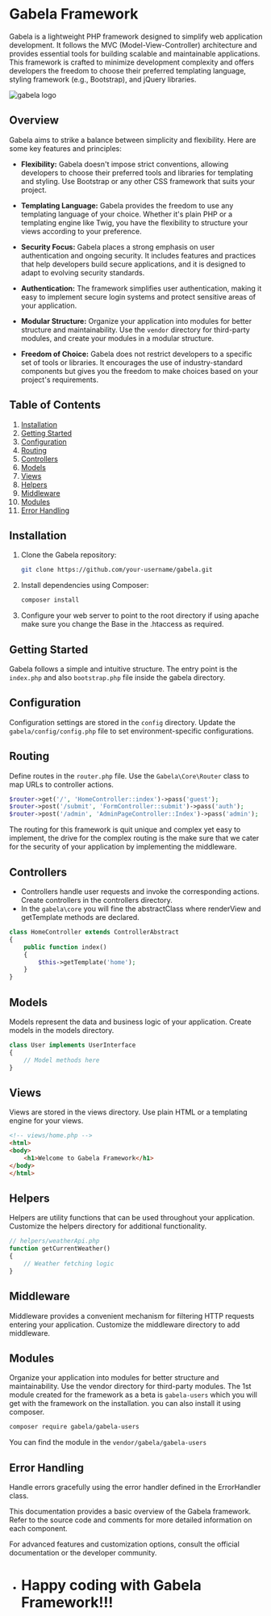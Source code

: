 # Gabela Framework

Gabela is a lightweight PHP framework designed to simplify web application development. It follows the MVC (Model-View-Controller) architecture and provides essential tools for building scalable and maintainable applications. This framework is crafted to minimize development complexity and offers developers the freedom to choose their preferred templating language, styling framework (e.g., Bootstrap), and jQuery libraries.

![gabela logo](https://github.com/gabela-framework/gabela/assets/161472830/d3513f4b-da42-4126-b923-78839d9f87c8)

## Overview

Gabela aims to strike a balance between simplicity and flexibility. Here are some key features and principles:

- **Flexibility:** Gabela doesn't impose strict conventions, allowing developers to choose their preferred tools and libraries for templating and styling. Use Bootstrap or any other CSS framework that suits your project.

- **Templating Language:** Gabela provides the freedom to use any templating language of your choice. Whether it's plain PHP or a templating engine like Twig, you have the flexibility to structure your views according to your preference.

- **Security Focus:** Gabela places a strong emphasis on user authentication and ongoing security. It includes features and practices that help developers build secure applications, and it is designed to adapt to evolving security standards.

- **Authentication:** The framework simplifies user authentication, making it easy to implement secure login systems and protect sensitive areas of your application.

- **Modular Structure:** Organize your application into modules for better structure and maintainability. Use the `vendor` directory for third-party modules, and create your modules in a modular structure.

- **Freedom of Choice:** Gabela does not restrict developers to a specific set of tools or libraries. It encourages the use of industry-standard components but gives you the freedom to make choices based on your project's requirements.

## Table of Contents

1. [Installation](#installation)
2. [Getting Started](#getting-started)
3. [Configuration](#configuration)
4. [Routing](#routing)
5. [Controllers](#controllers)
6. [Models](#models)
7. [Views](#views)
8. [Helpers](#helpers)
9. [Middleware](#middleware)
10. [Modules](#modules)
11. [Error Handling](#error-handling)

## Installation

1. Clone the Gabela repository:

    ```bash
    git clone https://github.com/your-username/gabela.git
    ```

2. Install dependencies using Composer:

    ```bash
    composer install
    ```

3. Configure your web server to point to the root directory if using apache make sure you change the Base in the .htaccess as required.

## Getting Started

Gabela follows a simple and intuitive structure. The entry point is the `index.php` and also `bootstrap.php` file inside the gabela  directory.

## Configuration

Configuration settings are stored in the `config` directory. Update the `gabela/config/config.php` file to set environment-specific configurations.

## Routing

Define routes in the `router.php` file. Use the `Gabela\Core\Router` class to map URLs to controller actions.

```php
$router->get('/', 'HomeController::index')->pass('guest');
$router->post('/submit', 'FormController::submit')->pass('auth');
$router->post('/admin', 'AdminPageController::Index')->pass('admin');
```
The routing for this framework is quit unique and complex yet easy to implement, the drive for the complex routing is the make sure that we cater for the security of your application by implementing the middleware.

## Controllers
-	Controllers handle user requests and invoke the corresponding actions. Create controllers in the controllers directory.
-	In the `gabela\core` you will fine the abstractClass where renderView and getTemplate methods are declared.

```php
class HomeController extends ControllerAbstract
{
    public function index()
    {
        $this->getTemplate('home');
    }
}
```

## Models
Models represent the data and business logic of your application. Create models in the models directory.

```php
class User implements UserInterface
{
    // Model methods here
}
```

## Views
Views are stored in the views directory. Use plain HTML or a templating engine for your views.

```html
<!-- views/home.php -->
<html>
<body>
    <h1>Welcome to Gabela Framework</h1>
</body>
</html>

```

## Helpers
Helpers are utility functions that can be used throughout your application. Customize the helpers directory for additional functionality.

```php
// helpers/weatherApi.php
function getCurrentWeather()
{
    // Weather fetching logic
}

```

## Middleware
Middleware provides a convenient mechanism for filtering HTTP requests entering your application. Customize the middleware directory to add middleware.

## Modules
Organize your application into modules for better structure and maintainability. Use the vendor directory for third-party modules.
The 1st module created for the framework as a beta is `gabela-users` which you will get with the framework on the installation. you can also install it using composer.
```sh
composer require gabela/gabela-users
```
You can find the module in the `vendor/gabela/gabela-users`

## Error Handling
Handle errors gracefully using the error handler defined in the ErrorHandler class.

This documentation provides a basic overview of the Gabela framework. Refer to the source code and comments for more detailed information on each component.

For advanced features and customization options, consult the official documentation or the developer community.

* # Happy coding with Gabela Framework!!!






